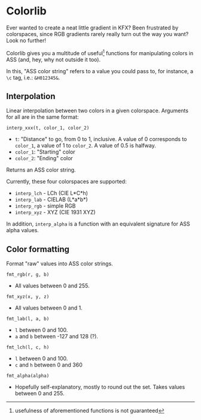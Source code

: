 # Colorlib

Ever wanted to create a neat little gradient in KFX? Been frustrated by colorspaces, since RGB gradients rarely really turn out the way you want? Look no further!

Colorlib gives you a multitude of useful[^1] functions for manipulating colors in ASS (and, hey, why not outside it too).

In this, "ASS color string" refers to a value you could pass to, for instance, a `\c` tag, i.e.: `&H012345&`.

## Interpolation

Linear interpolation between two colors in a given colorspace. Arguments for all are in the same format:

`interp_xxx(t, color_1, color_2)`

- `t`: "Distance" to go, from 0 to 1, inclusive. A value of 0 corresponds to `color_1`, a value of 1 to `color_2`. A value of 0.5 is halfway.
- `color_1`: "Starting" color
- `color_2`: "Ending" color

Returns an ASS color string.

Currently, these four colorspaces are supported:

- `interp_lch` - LCh (CIE L\*C\*h)
- `interp_lab` - CIELAB (L\*a\*b\*)
- `interp_rgb` - simple RGB
- `interp_xyz` - XYZ (CIE 1931 XYZ)

In addition, `interp_alpha` is a function with an equivalent signature for ASS alpha values.

## Color formatting

Format "raw" values into ASS color strings.

`fmt_rgb(r, g, b)`
- All values between 0 and 255.

`fmt_xyz(x, y, z)`
- All values between 0 and 1.

`fmt_lab(l, a, b)`
- `l` between 0 and 100.
- `a` and `b` between -127 and 128 (?).

`fmt_lch(l, c, h)`
- `l` between 0 and 100.
- `c` and `h` between 0 and 360

`fmt_alpha(alpha)`
- Hopefully self-explanatory, mostly to round out the set. Takes values between 0 and 255.

[^1]: usefulness of aforementioned functions is not guaranteed